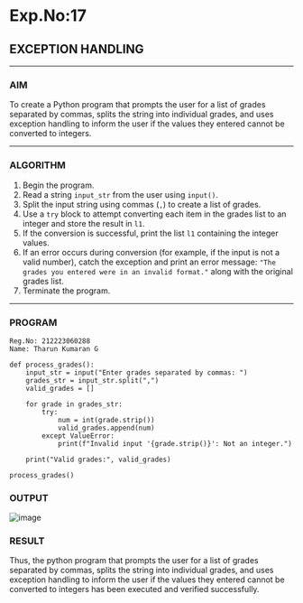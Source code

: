 # Exp.No:17  
## EXCEPTION HANDLING

---

### AIM  
To create a Python program that prompts the user for a list of grades separated by commas, splits the string into individual grades, and uses exception handling to inform the user if the values they entered cannot be converted to integers.

---

### ALGORITHM

1. Begin the program.  
2. Read a string `input_str` from the user using `input()`.  
3. Split the input string using commas (`,`) to create a list of grades.  
4. Use a `try` block to attempt converting each item in the grades list to an integer and store the result in `l1`.  
5. If the conversion is successful, print the list `l1` containing the integer values.  
6. If an error occurs during conversion (for example, if the input is not a valid number), catch the exception and print an error message: `"The grades you entered were in an invalid format."` along with the original grades list.  
7. Terminate the program.

---

### PROGRAM

```
Reg.No: 212223060288
Name: Tharun Kumaran G

def process_grades():
    input_str = input("Enter grades separated by commas: ")
    grades_str = input_str.split(",")
    valid_grades = []

    for grade in grades_str:
        try:
            num = int(grade.strip())
            valid_grades.append(num)
        except ValueError:
            print(f"Invalid input '{grade.strip()}': Not an integer.")

    print("Valid grades:", valid_grades)

process_grades()

```

### OUTPUT

![image](https://github.com/user-attachments/assets/12e0f768-cde8-4d7e-9158-cc01be43be4f)

### RESULT

Thus, the python program that prompts the user for a list of grades separated by commas, splits the string into individual grades, and uses exception handling to inform the user if the values they entered cannot be converted to integers has been executed and verified successfully.
